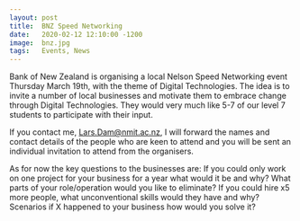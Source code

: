 ```yaml
---
layout: post
title:  BNZ Speed Networking
date:   2020-02-12 12:10:00 -1200
image:  bnz.jpg
tags:   Events, News
---
```

Bank of New Zealand is organising a local Nelson Speed Networking event Thursday March 19th, with the theme of Digital Technologies. The idea is to invite a number of local businesses and motivate them to embrace change through Digital Technologies. They would very much like 5-7 of our level 7 students to participate with their input.

If you contact me, Lars.Dam@nmit.ac.nz, I will forward the names and contact details of the people who are keen to attend and you will be sent an individual invitation to attend from the organisers.
 
As for now the key questions to the businesses are:
If you could only work on one project for your business for a year what would it be and why?
What parts of your role/operation would you like to eliminate?
If you could hire x5 more people, what unconventional skills would they have and why?
Scenarios if X happened to your business how would you solve it?